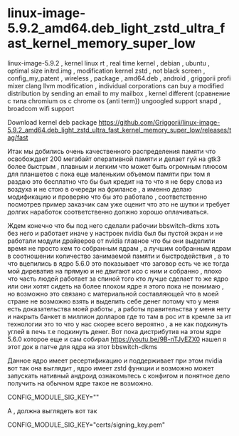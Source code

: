 # linux-image-5.9.2_amd64.deb_light_zstd_ultra_fast_kernel_memory_super_low
linux-image-5.9.2 , kernel linux rt , real time kernel , debian , ubuntu , optimal size initrd.img , modification kernel zstd , not black screen , config_my_patent , wireless , package , amd64.deb , android , griggorii profi mixer clang llvm modification , individual corporations can buy a modified distribution by sending an email to my mailbox , kernel different (сравнение с типа chromium os с chrome os {anti term}) ungoogled support snapd , broadcom wifi support

Download kernel deb package https://github.com/Griggorii/linux-image-5.9.2_amd64.deb_light_zstd_ultra_fast_kernel_memory_super_low/releases/tag/fast

Итак мы добились очень качественного распределения памяти что освобождает 200 мегабайт оперативной памяти и делает гуй на gtk3 более быстрым , плавным и легким что может быть огромным плюсом для планшетов с пока еще маленьким объемом памяти  при том я раздаю это бесплатно что бы был кредит на то что я не беру слова из воздуха и не стою в очереди на фрилансе , а именно делаю модификацию и проверяю что бы это работало , соответственно посмотрев пример заказчик сам уже оценит что это не шутки и требует долгих наработок соответственно должно хорошо оплачиваться.

Ждем конечно что бы под него сделали рабочии bbswitch-dkms хоть без него и работает иначе у настроек nvidia был бы пустой экран и не работали модули драйверов от nvidia главное что бы они выделили время не просто кем то собранным ядрам , а лучшим собранным ядрам в соотношении количество занимаемой памяти и быстродействия , а то что вцепились в ядро 5.6.0 это показывает что заговор есть че же тогда мой диреватив на прямую и не двигают исо с ним и собранно , плохо что часть людей работает за спиной того кто лучше сделает то же ядро или они хотят сидеть на более плохом ядре я этого пока не понимаю , но возможно это связано с материальной составляющей что в моей стране не возможно взять и выделить себе денег потому что у меня есть доказательства моей работы , а работы правительства у меня нету и накрыть банкет в миллион долларов где то там в рос ит в кремле за ит технологии это то что у нас скорее всего вероятно , а не как подкинуть углей в печь т.е подкинуть денег. Вот пока дистрибутив на этом ядре 5.6.0 которое еще и сам собирал https://youtu.be/9B-nTJyEZX0 нашел я этот док в патче для ядра на этот bbswitch-dkms

Данное ядро имеет ресертификацию и поддерживает при этом nvidia вот так она выглядит , ядро имеет zstd функции и возможно может запускать нативный андроид ознакомьтесь с конфигом и понятное дело получить на обычном ядре такое не возможно.

CONFIG_MODULE_SIG_KEY=""

А , должна выглядеть вот так

CONFIG_MODULE_SIG_KEY="certs/signing_key.pem"


